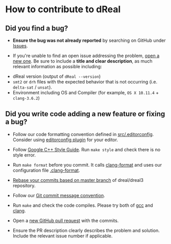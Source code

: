 How to contribute to dReal
===================================

Did you find a bug?
-------------------

* **Ensure the bug was not already reported** by searching on GitHub
  under [Issues](https://github.com/dreal/dreal3/issues).

* If you're unable to find an open issue addressing the problem,
  [open a new one](https://github.com/dreal/dreal3/issues/new). Be
  sure to include a **title and clear description**, as much relevant
  information as possible including:

 - dReal version (output of `dReal --version`)
 - `smt2` or `drh` files with the expected behavior that is not
   occurring (i.e. `delta-sat` / `unsat`).
 - Environment including OS and Compiler (for example, `OS X
   10.11.4` + `clang-3.6.2`)

Did you write code adding a new feature or fixing a bug?
---------------------------------------------------------

* Follow our code formatting convention defined in
  [src/.editorconfig](https://github.com/dreal/dreal3/blob/master/src/.editorconfig). Consider
  using [editorconfig plugin][editorconfig-plugin] for your editor.

* Follow
  [Google C++ Style Guide](https://google.github.io/styleguide/cppguide.html). Run
  `make style` and check there is no style error.

* Run `make format` before you commit. It calls [clang-format][clang-format] and uses our configuration file [.clang-format](https://github.com/dreal/dreal3/blob/master/src/.clang-format).
 
* [Rebase your commits based on master branch][git-rebase] of
  dreal/dreal3 repository.

* Follow our
  [Git commit message convention][git-commit-msg-convention].

* Run `make` and check the code compiles. Please try both of
  [gcc](https://gcc.gnu.org/) and [clang](http://clang.llvm.org/).

* Open a
  [new GitHub pull request](https://github.com/dreal/dreal3/pull/new/master)
  with the commits.

* Ensure the PR description clearly describes the problem and
  solution. Include the relevant issue number if applicable.

[git-rebase]: https://robots.thoughtbot.com/git-interactive-rebase-squash-amend-rewriting-history
[git-commit-msg-convention]: https://github.com/dreal/dreal3/blob/master/doc/commit_convention.md
[editorconfig-plugin]: http://editorconfig.org/#download
[clang-format]: https://clang.llvm.org/docs/ClangFormat.html

